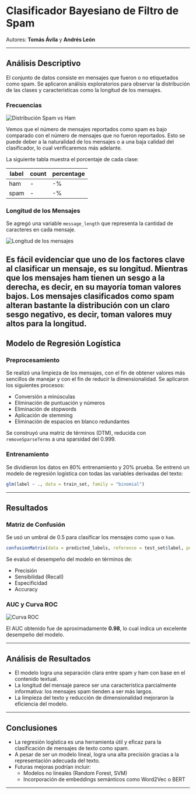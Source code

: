 # Clasificador Bayesiano de Filtro de Spam

Autores: **Tomás Ávila** y **Andrés León**

---

## Análisis Descriptivo

El conjunto de datos consiste en mensajes que fueron o no etiquetados como spam. Se aplicaron análisis exploratorios para observar la distribución de las clases y características como la longitud de los mensajes.

### Frecuencias

![Distribución Spam vs Ham](figure-html/unnamed-chunk-3-1.png)

Vemos que el número de mensajes reportados como spam es bajo comparado con el número de mensajes que no fueron reportados. Esto se puede deber a la naturalidad de los mensajes o a una baja calidad del clasificador, lo cual verificaremos más adelante.

La siguiente tabla muestra el porcentaje de cada clase:

| label | count | percentage |
|-------|-------|------------|
| ham   | -   | -%      |
| spam  | -   | -%      |

### Longitud de los Mensajes

Se agregó una variable `message_length` que representa la cantidad de caracteres en cada mensaje.

![Longitud de los mensajes](figure-html/unnamed-chunk-4-1.png)

Es fácil evidenciar que uno de los factores clave al clasificar un mensaje, es su longitud. Mientras que los mensajes ham tienen un sesgo a la derecha, es decir, en su mayoría toman valores bajos. Los mensajes clasificados como spam alteran bastante la distribución con un claro sesgo negativo, es decir, toman valores muy altos para la longitud.
---

## Modelo de Regresión Logística

### Preprocesamiento

Se realizó una limpieza de los mensajes, con el fin de obtener valores más sencillos de manejar y con el fin de reducir la dimensionalidad. Se aplicaron los siguientes procesos:

- Conversión a minúsculas
- Eliminación de puntuación y números
- Eliminación de stopwords
- Aplicación de stemming
- Eliminación de espacios en blanco redundantes

Se construyó una matriz de términos (DTM), reducida con `removeSparseTerms` a una sparsidad del 0.999.

### Entrenamiento

Se dividieron los datos en 80% entrenamiento y 20% prueba. Se entrenó un modelo de regresión logística con todas las variables derivadas del texto:

```r
glm(label ~ ., data = train_set, family = "binomial")
```

---

## Resultados

### Matriz de Confusión

Se usó un umbral de 0.5 para clasificar los mensajes como `spam` o `ham`.

```r
confusionMatrix(data = predicted_labels, reference = test_set$label, positive = "spam")
```

Se evaluó el desempeño del modelo en términos de:

- Precisión
- Sensibilidad (Recall)
- Especificidad
- Accuracy

### AUC y Curva ROC

![Curva ROC](figure-html/unnamed-chunk-9-1.png)

El AUC obtenido fue de aproximadamente **0.98**, lo cual indica un excelente desempeño del modelo.

---

## Análisis de Resultados

- El modelo logra una separación clara entre spam y ham con base en el contenido textual.
- La longitud del mensaje parece ser una característica parcialmente informativa: los mensajes spam tienden a ser más largos.
- La limpieza del texto y reducción de dimensionalidad mejoraron la eficiencia del modelo.

---

## Conclusiones

- La regresión logística es una herramienta útil y eficaz para la clasificación de mensajes de texto como spam.
- A pesar de ser un modelo lineal, logra una alta precisión gracias a la representación adecuada del texto.
- Futuras mejoras podrían incluir:
  - Modelos no lineales (Random Forest, SVM)
  - Incorporación de embeddings semánticos como Word2Vec o BERT

---
